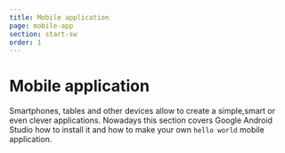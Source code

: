 ```yaml
---
title: Mobile application
page: mobile-app
section: start-sw
order: 1
---
```


# Mobile application

Smartphones, tables and other devices allow to create a simple,smart or even clever applications.
Nowadays this section covers Google Android Studio how to install it and how to make your own
```hello world``` mobile application.
